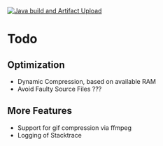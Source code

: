 [![Java build and Artifact Upload](https://github.com/Hempflingclub/cbzCompress/actions/workflows/gradle.yml/badge.svg)](https://github.com/Hempflingclub/cbzCompress/actions/workflows/gradle.yml)
# Todo
## Optimization
* Dynamic Compression, based on available RAM
* Avoid Faulty Source Files ???
## More Features
* Support for gif compression via ffmpeg
* Logging of Stacktrace